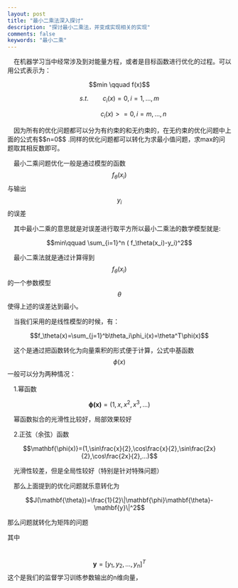 ```yaml
---
layout: post
title: "最小二乘法深入探讨"
description: "探讨最小二乘法，并变成实现相关的实现"
comments: false
keywords: "最小二乘"
---
```


&emsp;在机器学习当中经常涉及到对能量方程，或者是目标函数进行优化的过程。可以用公式表示为：
<div style="text-align:center">
$$min \qquad f(x)$$

$$s.t.\qquad  c_i(x)=0,   i=1,...,m$$

$$     \qquad\qquad c_i(x)>=0,   i=m,...,n$$
</div>
&emsp;因为所有的优化问题都可以分为有约束的和无约束的，在无约束的优化问题中上面的公式有$$n=0$$
.同样的优化问题都可以转化为求最小值问题，求max的问题取其相反数即可。

&emsp;最小二乘问题优化一般是通过模型的函数$$f_\theta(x_i)$$与输出$$y_i$$的误差

&emsp;其中最小二乘的意思就是对误差进行取平方所以最小二乘法的数学模型就是:

$$min\qquad \sum_{i=1}^n ( f_\theta(x_i)-y_i)^2$$

&emsp;最小二乘法就是通过计算得到$$f_\theta(x_i)$$的一个参数模型$$\theta$$使得上述的误差达到最小。

&emsp;当我们采用的是线性模型的时候，有：

$$f_\theta(x)=\sum_{j=1}^b\theta_i\phi_i(x)=\theta^T\phi(x)$$

&emsp;这个是通过把函数转化为向量乘积的形式便于计算，公式中基函数$$\phi(x)$$一般可以分为两种情况：

&emsp;1.幂函数

$$\mathbf{\phi(x)}=(1,x,x^2,x^3,...)$$

&emsp;幂函数拟合的光滑性比较好，局部效果较好

&emsp;2.正弦（余弦）函数

$$\mathbf{\phi(x)}=(1,\sin\frac{x}{2},\cos\frac{x}{2},\sin\frac{2x}{2},\cos\frac{2x}{2},...)$$

&emsp;光滑性较差，但是全局性较好（特别是针对特殊问题）

&emsp;那么上面提到的优化问题就乐意转化为

$$J(\mathbf{\theta})=\frac{1}{2}\|\mathbf{\phi}\mathbf{\theta}-\mathbf{y}\|^2$$

那么问题就转化为矩阵的问题

其中

&emsp;&emsp;$$\mathbf{y}=[y_1,y_2,...,y_n]^T$$这个是我们的监督学习训练参数输出的n维向量，







